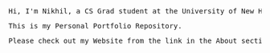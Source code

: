 <!Doctype HTML>
<html/>
<head/>
<body>
    <pre>Hi, I'm Nikhil, a CS Grad student at the University of New Hampshire.</pre>
    <pre>This is my Personal Portfolio Repository.</pre>
    <pre>Please check out my Website from the link in the About section ☝️</pre>
</head>
</html>
